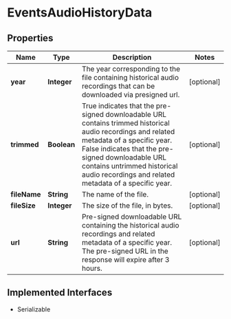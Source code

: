 

# EventsAudioHistoryData


## Properties

Name | Type | Description | Notes
------------ | ------------- | ------------- | -------------
**year** | **Integer** | The year corresponding to the file containing historical audio recordings that can be downloaded via presigned url. |  [optional]
**trimmed** | **Boolean** | True  indicates that the pre-signed downloadable URL contains trimmed historical audio recordings and related metadata of a specific year.  False  indicates that the pre-signed downloadable URL contains untrimmed historical audio recordings and related metadata of a specific year. |  [optional]
**fileName** | **String** | The name of the file. |  [optional]
**fileSize** | **Integer** | The size of the file, in bytes. |  [optional]
**url** | **String** | Pre-signed downloadable URL containing the historical audio recordings and related metadata of a specific year. The pre-signed URL in the response will expire after 3 hours. |  [optional]


## Implemented Interfaces

* Serializable


